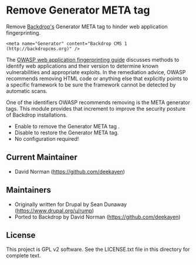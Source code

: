 Remove Generator META tag
=========================

Remove [Backdrop's](https://backdropcms.org/) Generator META tag to hinder web application fingerprinting.

```
<meta name="Generator" content="Backdrop CMS 1 (http://backdropcms.org)" />
```

The [OWASP web application fingerprinting guide](https://www.owasp.org/index.php/Fingerprint_Web_Application_%28OTG-INFO-009%29) discusses methods to identify web applications and their version to determine known vulnerabilities and appropriate exploits. In the remediation advice, OWASP recommends removing HTML code or anything else that explicitly points to a specific framework to be sure the framework cannot be detected by automatic scans.

One of the identifiers OWASP recommends removing is the META generator tags. This module provides that increment to improve the security posture of Backdrop installations.

* Enable to remove the Generator META tag .
* Disable to restore the Generator META tag.
* No configuration required!

Current Maintainer
------------------

- David Norman (https://github.com/deekayen)

Maintainers
-----------

- Originally written for Drupal by Sean Dunaway (https://www.drupal.org/u/rump)
- Ported to Backdrop by David Norman (https://github.com/deekayen)

License
-------

This project is GPL v2 software. See the LICENSE.txt file in this directory for
complete text.
